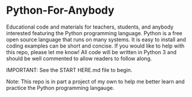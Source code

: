 # Python-For-Anybody
Educational code and materials for teachers, students, and anybody interested featuring the Python programming language. Python is a free open source language that runs on many systems. It is easy to install and coding examples can be short and concise. If you would like to help with this repo, please let me know! All code will be written in Python 3 and should be well commented to allow readers to follow along. 

IMPORTANT: See the START HERE.md file to begin. 

Note: This repo is in part a project of my own to help me better learn and practice the Python programming langauge. 

